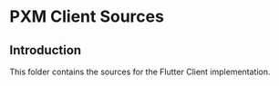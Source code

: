 # PXM Client Sources

## Introduction

This folder contains the sources for the Flutter Client implementation.
